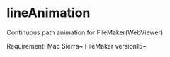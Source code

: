 # lineAnimation
Continuous path animation for FileMaker(WebViewer)

Requirement:
Mac Sierra~  FileMaker version15~
